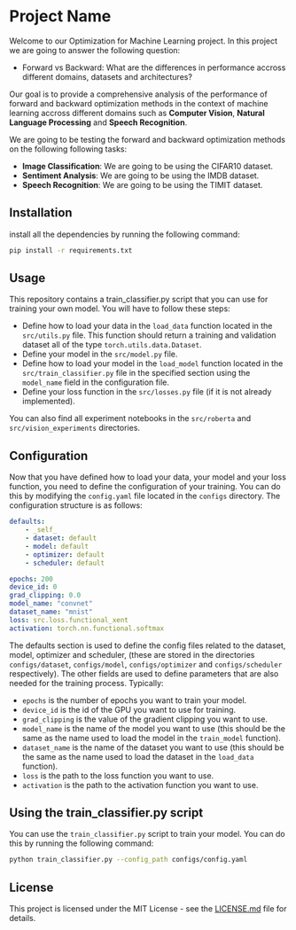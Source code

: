 # Project Name

Welcome to our Optimization for Machine Learning project.
In this project we are going to answer the following question:
- Forward vs Backward: What are the differences in performance accross different domains, datasets and architectures?

Our goal is to provide a comprehensive analysis of the performance of forward and backward optimization methods in the context of machine learning accross different domains such as **Computer Vision**, **Natural Language Processing** and **Speech Recognition**.

We are going to be testing the forward and backward optimization methods on the following following tasks:
- **Image Classification**: We are going to be using the CIFAR10 dataset.
- **Sentiment Analysis**: We are going to be using the IMDB dataset.
- **Speech Recognition**: We are going to be using the TIMIT dataset.

## Installation

install all the dependencies by running the following command:

```bash
pip install -r requirements.txt
```


## Usage

This repository contains a train_classifier.py script that you can use for training your own model.
You will have to follow these steps:
- Define how to load your data in the `load_data` function located in the `src/utils.py` file.
This function should return a training and validation dataset all of the type `torch.utils.data.Dataset`.
- Define your model in the `src/model.py` file.
- Define how to load your model in the `load_model` function located in the `src/train_classifier.py` file in the specified section using the `model_name` field in the configuration file.
- Define your loss function in the `src/losses.py` file (if it is not already implemented).

You can also find all experiment notebooks in the `src/roberta` and `src/vision_experiments` directories.


## Configuration

Now that you have defined how to load your data, your model and your loss function, you need to define the configuration of your training.
You can do this by modifying the `config.yaml` file located in the `configs` directory.
The configuration structure is as follows:
    
```yaml
defaults:
    - _self_
    - dataset: default
    - model: default
    - optimizer: default
    - scheduler: default

epochs: 200
device_id: 0
grad_clipping: 0.0
model_name: "convnet"
dataset_name: "mnist"
loss: src.loss.functional_xent
activation: torch.nn.functional.softmax
```

The defaults section is used to define the config files related to the dataset, model, optimizer and scheduler, (these are stored in the directories `configs/dataset`, `configs/model`, `configs/optimizer` and `configs/scheduler` respectively).
The other fields are used to define parameters that are also needed for the training process.
Typically:
- `epochs` is the number of epochs you want to train your model.
- `device_id` is the id of the GPU you want to use for training.
- `grad_clipping` is the value of the gradient clipping you want to use.
- `model_name` is the name of the model you want to use (this should be the same as the name used to load the model in the `train_model` function).
- `dataset_name` is the name of the dataset you want to use (this should be the same as the name used to load the dataset in the `load_data` function).
- `loss` is the path to the loss function you want to use.
- `activation` is the path to the activation function you want to use.

## Using the train_classifier.py script

You can use the `train_classifier.py` script to train your model.
You can do this by running the following command:

```bash
python train_classifier.py --config_path configs/config.yaml
```

## License

This project is licensed under the MIT License - see the [LICENSE.md](LICENSE.md) file for details.